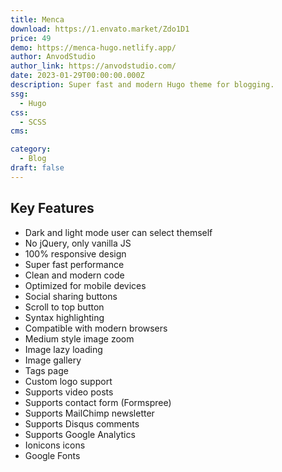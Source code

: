 ```yaml
---
title: Menca
download: https://1.envato.market/Zdo1D1
price: 49
demo: https://menca-hugo.netlify.app/
author: AnvodStudio
author_link: https://anvodstudio.com/
date: 2023-01-29T00:00:00.000Z
description: Super fast and modern Hugo theme for blogging.
ssg:
  - Hugo
css:
  - SCSS
cms:

category:
  - Blog
draft: false
---
```


## Key Features

- Dark and light mode user can select themself
- No jQuery, only vanilla JS
- 100% responsive design
- Super fast performance
- Clean and modern code
- Optimized for mobile devices
- Social sharing buttons
- Scroll to top button
- Syntax highlighting
- Compatible with modern browsers
- Medium style image zoom
- Image lazy loading
- Image gallery
- Tags page
- Custom logo support
- Supports video posts
- Supports contact form (Formspree)
- Supports MailChimp newsletter
- Supports Disqus comments
- Supports Google Analytics
- Ionicons icons
- Google Fonts
